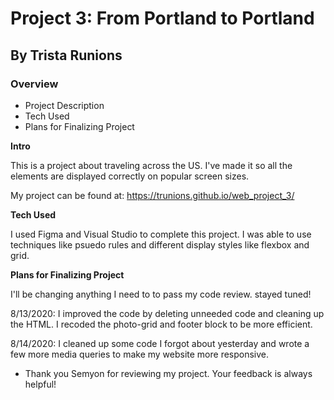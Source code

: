 # Project 3: From Portland to Portland
## By Trista Runions

### Overview
* Project Description
* Tech Used
* Plans for Finalizing Project

**Intro**

This is a project about traveling across the US. I've made it so all the elements are displayed correctly on popular screen sizes. 

My project can be found at: https://trunions.github.io/web_project_3/

**Tech Used**

 I used Figma and Visual Studio to complete this project. I was able to use techniques like psuedo rules and different display styles like flexbox and grid.

**Plans for Finalizing Project**

 I'll be changing anything I need to to pass my code review. stayed tuned! 

 8/13/2020: I improved the code by deleting unneeded code and cleaning up the HTML. I recoded the photo-grid and footer block to be more efficient. 

 8/14/2020: I cleaned up some code I forgot about yesterday and wrote a few more media queries to make my website more responsive. 


* Thank you Semyon for reviewing my project. Your feedback is always helpful! 
